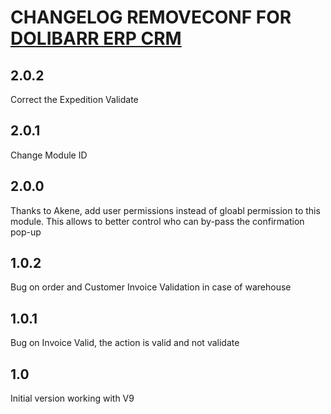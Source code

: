 # CHANGELOG REMOVECONF FOR <a href="https://www.dolibarr.org">DOLIBARR ERP CRM</a>

## 2.0.2
Correct the Expedition Validate

## 2.0.1
Change Module ID

## 2.0.0
Thanks to Akene, add user permissions instead of gloabl permission to this module.
This allows to better control who can  by-pass the confirmation pop-up

## 1.0.2
Bug on order and Customer Invoice Validation in case of warehouse

## 1.0.1
Bug on Invoice Valid, the action is valid and not validate

## 1.0
Initial version working with V9


